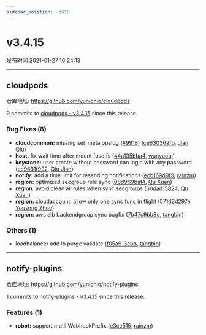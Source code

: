```yaml
---
sidebar_position: -3415
---
```


# v3.4.15

发布时间 2021-01-27 16:24:13

-----

## cloudpods

仓库地址: https://github.com/yunionio/cloudpods

9 commits to [cloudpods - v3.4.15] since this release.

### Bug Fixes (8)
- **cloudcommon:** missing set_meta opslog ([#9918](https://github.com/yunionio/cloudpods/issues/9918)) ([ce630362fb](https://github.com/yunionio/cloudpods/commit/ce630362fb90cf969bd7f25d7d5a750fa218ca82), [Jian Qiu](mailto:swordqiu@gmail.com))
- **host:** fix wait time after mount fuse fs ([44a135bba4](https://github.com/yunionio/cloudpods/commit/44a135bba44cc0aa33344fb7fb1f76b99394f490), [wanyaoqi](mailto:wanyaoqi@yunionyun.com))
- **keystone:** user create without password can login with any password ([ec9631f992](https://github.com/yunionio/cloudpods/commit/ec9631f992c01da412cf27e61b092fb931ffea0d), [Qiu Jian](mailto:qiujian@yunionyun.com))
- **notify:** add a time limit for resending notifications ([ecb169d9f9](https://github.com/yunionio/cloudpods/commit/ecb169d9f9a953ac8bc20ca868a1acaa852bbe7b), [rainzm](mailto:mjoycarry@gmail.com))
- **region:** optimized secgroup rule sync ([08d969baf4](https://github.com/yunionio/cloudpods/commit/08d969baf4bd7cf9bc53d1f7521525d017b1f5f2), [Qu Xuan](mailto:quxuan@yunionyun.com))
- **region:** avoid clean all rules when sync secgroups ([60dad15824](https://github.com/yunionio/cloudpods/commit/60dad15824dca045d08539804ffaac69408eb1f4), [Qu Xuan](mailto:quxuan@yunionyun.com))
- **region:** cloudaccount: allow only one sync func in flight ([571d2d297e](https://github.com/yunionio/cloudpods/commit/571d2d297eee8424359fcda7486e92ee5990fd23), [Yousong Zhou](mailto:zhouyousong@yunionyun.com))
- **region:** aws elb backendgroup sync bugfix ([7b47c9bb8c](https://github.com/yunionio/cloudpods/commit/7b47c9bb8c21a994ac8b9b8d26a6866f4fb3c0eb), [tangbin](mailto:tangbin@yunion.cn))

### Others (1)
- loadbalancer add lb purge validate ([f05a913cbb](https://github.com/yunionio/cloudpods/commit/f05a913cbbe61617496bb4a7a50024b7fe365dd8), [tangbin](mailto:tangbin@yunion.cn))

[cloudpods - v3.4.15]: https://github.com/yunionio/cloudpods/compare/v3.4.14...v3.4.15
-----

## notify-plugins

仓库地址: https://github.com/yunionio/notify-plugins

1 commits to [notify-plugins - v3.4.15] since this release.

### Features (1)
- **robot:** support mutli WebhookPrefix ([e3ce515](https://github.com/yunionio/notify-plugins/commit/e3ce5154bc0e6d347ee43c394e8ad3203ccc826e), [rainzm](mailto:mjoycarry@gmail.com))

[notify-plugins - v3.4.15]: https://github.com/yunionio/notify-plugins/compare/v3.4.14...v3.4.15
